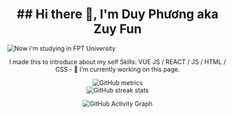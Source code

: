 <h1 align="center">## Hi there 👋, I'm Duy Phương aka Zuy Fun</h1>

![Now i'm studying in FPT University](https://arturssmirnovs.github.io/github-profile-readme-generator/images/banner.png)
<p align="center">
I made this to introduce about my self
Skills: VUE JS / REACT / JS / HTML / CSS
- 🔭 I’m currently working on this page. 
</p>
<div align="center">

![GitHub metrics](https://metrics.lecoq.io/zuyfun)  
![GitHub streak stats](https://github-readme-streak-stats.herokuapp.com/?user=zuyfun)

![GitHub Activity Graph](https://activity-graph.herokuapp.com/graph?username=zuyfun)  
</div>

